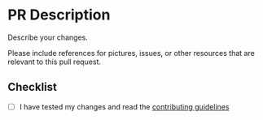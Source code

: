 # PR Description

Describe your changes. 

Please include references for pictures, issues, or other resources that are relevant to this pull request.

## Checklist

- [ ] I have tested my changes and read the [contributing guidelines](https://www.ddcompendium.com/contributing.html)
